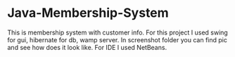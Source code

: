 # Java-Membership-System

This is membership system with customer info. For this project I used swing for gui, hibernate for db, wamp server. 
In screenshot folder you can find pic and see how does it look like. For IDE I used NetBeans.
